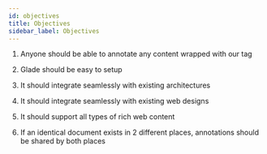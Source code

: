 ```yaml
---
id: objectives
title: Objectives
sidebar_label: Objectives
---
```


1. Anyone should be able to annotate any content wrapped with our tag

2. Glade should be easy to setup

3. It should integrate seamlessly with existing architectures

4. It should integrate seamlessly with existing web designs

5. It should support all types of rich web content

6. If an identical document exists in 2 different places, annotations should be shared by both places
